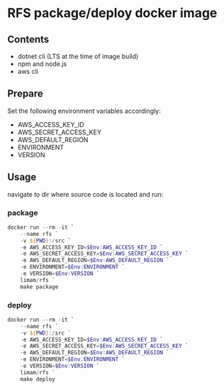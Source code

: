 # RFS package/deploy docker image

## Contents

- dotnet cli (LTS at the time of image build)
- npm and node.js
- aws cli


## Prepare
Set the following environment variables accordingly:

- AWS_ACCESS_KEY_ID
- AWS_SECRET_ACCESS_KEY
- AWS_DEFAULT_REGION
- ENVIRONMENT
- VERSION

## Usage
navigate to dir where source code is located and run:

### package
```powershell
docker run --rm -it `
    --name rfs `
    -v ${PWD}:/src `
    -e AWS_ACCESS_KEY_ID=$Env:AWS_ACCESS_KEY_ID `
    -e AWS_SECRET_ACCESS_KEY=$Env:AWS_SECRET_ACCESS_KEY `
    -e AWS_DEFAULT_REGION=$Env:AWS_DEFAULT_REGION `
    -e ENVIRONMENT=$Env:ENVIRONMENT `
    -e VERSION=$Env:VERSION `
    limam/rfs `
    make package
```

### deploy
```powershell
docker run --rm -it `
    --name rfs `
    -v ${PWD}:/src `
    -e AWS_ACCESS_KEY_ID=$Env:AWS_ACCESS_KEY_ID `
    -e AWS_SECRET_ACCESS_KEY=$Env:AWS_SECRET_ACCESS_KEY `
    -e AWS_DEFAULT_REGION=$Env:AWS_DEFAULT_REGION `
    -e ENVIRONMENT=$Env:ENVIRONMENT `
    -e VERSION=$Env:VERSION `
    limam/rfs `
    make deploy
```
